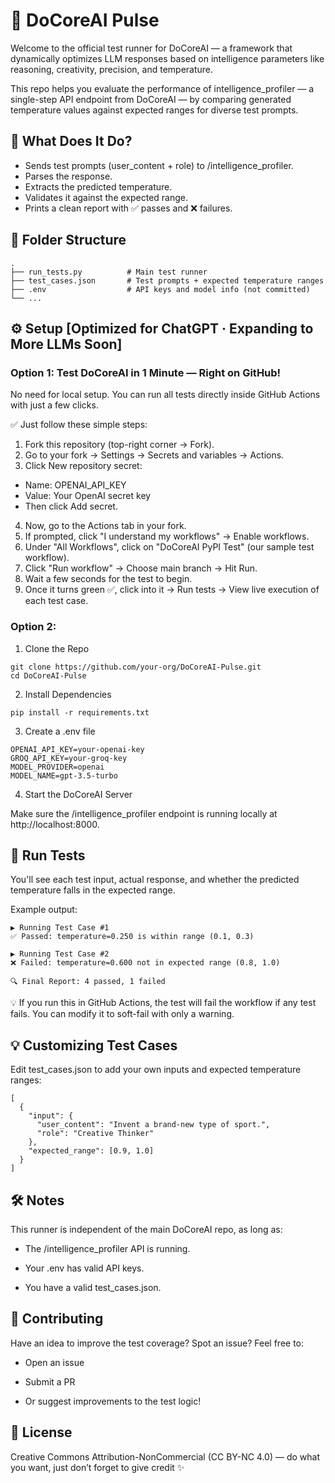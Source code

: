 # 🧪 DoCoreAI Pulse
Welcome to the official test runner for DoCoreAI — a framework that dynamically optimizes LLM responses based on intelligence parameters like reasoning, creativity, precision, and temperature.

This repo helps you evaluate the performance of intelligence_profiler — a single-step API endpoint from DoCoreAI — by comparing generated temperature values against expected ranges for diverse test prompts.

## 🚀 What Does It Do?  
- Sends test prompts (user_content + role) to /intelligence_profiler.  
- Parses the response.  
- Extracts the predicted temperature.  
- Validates it against the expected range.  
- Prints a clean report with ✅ passes and ❌ failures.

## 📂 Folder Structure
```
.
├── run_tests.py          # Main test runner
├── test_cases.json       # Test prompts + expected temperature ranges
├── .env                  # API keys and model info (not committed)
└── ...
```

## ⚙️ Setup [**Optimized for ChatGPT · Expanding to More LLMs Soon**]
### Option 1: Test DoCoreAI in 1 Minute — Right on GitHub!
No need for local setup. You can run all tests directly inside GitHub Actions with just a few clicks.

✅ Just follow these simple steps:  
1. Fork this repository (top-right corner → Fork).  
2. Go to your fork → Settings → Secrets and variables → Actions.  
3. Click New repository secret:  
- Name: OPENAI_API_KEY  
- Value: Your OpenAI secret key  
- Then click Add secret.  
4. Now, go to the Actions tab in your fork.  
5. If prompted, click "I understand my workflows" → Enable workflows.  
6. Under "All Workflows", click on "DoCoreAI PyPI Test" (our sample test workflow).  
7. Click "Run workflow" → Choose main branch → Hit Run.  
8. Wait a few seconds for the test to begin.  
9. Once it turns green ✅, click into it → Run tests → View live execution of each test case.  

### Option 2:
1. Clone the Repo  
```
git clone https://github.com/your-org/DoCoreAI-Pulse.git
cd DoCoreAI-Pulse
```
2. Install Dependencies  
```
pip install -r requirements.txt
```
3. Create a .env file  
```
OPENAI_API_KEY=your-openai-key
GROQ_API_KEY=your-groq-key
MODEL_PROVIDER=openai
MODEL_NAME=gpt-3.5-turbo
```

4. Start the DoCoreAI Server

Make sure the /intelligence_profiler endpoint is running locally at http://localhost:8000.

## 🧪 Run Tests  
You'll see each test input, actual response, and whether the predicted temperature falls in the expected range.

Example output:
```
▶️ Running Test Case #1
✅ Passed: temperature=0.250 is within range (0.1, 0.3)

▶️ Running Test Case #2
❌ Failed: temperature=0.600 not in expected range (0.8, 1.0)

🔍 Final Report: 4 passed, 1 failed
```
💡 If you run this in GitHub Actions, the test will fail the workflow if any test fails. You can modify it to soft-fail with only a warning.  

## 💡 Customizing Test Cases
Edit test_cases.json to add your own inputs and expected temperature ranges:
```
[
  {
    "input": {
      "user_content": "Invent a brand-new type of sport.",
      "role": "Creative Thinker"
    },
    "expected_range": [0.9, 1.0]
  }
]

```

## 🛠️ Notes
This runner is independent of the main DoCoreAI repo, as long as:

- The /intelligence_profiler API is running.

- Your .env has valid API keys.

- You have a valid test_cases.json.

## 🙌 Contributing

Have an idea to improve the test coverage? Spot an issue? Feel free to:

- Open an issue

- Submit a PR

- Or suggest improvements to the test logic!

## 📢 License
Creative Commons Attribution-NonCommercial (CC BY-NC 4.0) — do what you want, just don’t forget to give credit ✨







